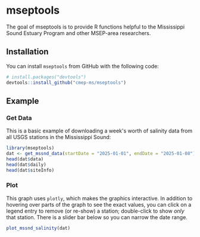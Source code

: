 
# mseptools

<!-- badges: start -->
<!-- badges: end -->

The goal of mseptools is to provide R functions helpful to the Mississippi Sound Estuary Program and other MSEP-area researchers.

## Installation

You can install `mseptools` from GitHub with the following code:

``` r
# install.packages("devtools")
devtools::install_github("cmep-ms/mseptools")
```

## Example  

### Get Data  

This is a basic example of downloading a week's worth of salinity data from all USGS stations in the Mississippi Sound:

``` r
library(mseptools)
dat <- get_mssnd_data(startDate = "2025-01-01", endDate = "2025-01-08")
head(dat$data)
head(dat$daily)
head(dat$siteInfo)
```
### Plot  

This graph uses `plotly`, which makes the graphics interactive. In addition to hovering over parts of the graph to see the exact values, you can click on a legend entry to remove (or re-show) a station; double-click to show *only* that station. There is a slider bar below so you can narrow the date range. 

``` r
plot_mssnd_salinity(dat)
```  
